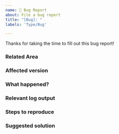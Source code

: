 ```yaml
---
name: 🐞 Bug Report
about: File a bug report
title: "[Bug]: "
labels: 'Type/Bug'

---
```

Thanks for taking the time to fill out this bug report!

### Related Area
<!-- Uncomment relevant area in Choreo you are reporting the bug against-->

<!--Area/ManagingDevelopment (Develop, deploy, test, component listing etc.) -->
<!--Area/APIM  -->
<!--Area/Observability  -->
<!--Area/AI  -->
<!--Area/LowCode  -->
<!--Area/Connectors  -->
<!--Area/CodeReuse (Publishing reusable connectors, triggers and other artifact to the marketplace) -->
<!--Area/Samples (Getting started samples) -->
<!--Area/Insights  -->
<!--Area/Auth  -->
<!--Area/Billing  -->
<!--Area/CodeServer  -->
<!--Area/DocSite  -->
<!--Area/Other (None Listed Above) -->

### Affected version
<!-- Uncomment the environment you are reporting the bug against.  -->

<!--Env/Development -->
<!--Env/Staging  -->
<!--Env/Production -->

### What happened?
<!-- Also tell us, what did you expect to happen? -->

### Relevant log output
<!-- Please copy and paste any relevant log output. Include backticks. -->

### Steps to reproduce 
<!-- Mention in point form, include images if required. -->

### Suggested solution
<!-- If you already have a suggestion solution, please mention.  -->
